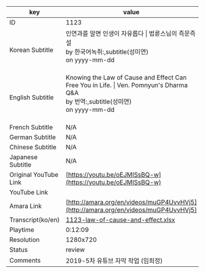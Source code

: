 |  key  |  value  |
|-------|---------|
| ID            | 1123 |
| Korean Subtitle | 인연과를 알면 인생이 자유롭다 \| 법륜스님의 즉문즉설<br>by 한국어녹취:,subtitle(성미연)<br>on yyyy-mm-dd<br><br>|
| English Subtitle | Knowing the Law of Cause and Effect Can Free You in Life. \| Ven. Pomnyun's Dharma Q&A<br>by 번역:,subtitle(성미연)<br>on yyyy-mm-dd<br><br>|
| French Subtitle | N/A |
| German Subtitle | N/A |
| Chinese Subtitle | N/A |
| Japanese Subtitle | N/A |
| Original YouTube Link  | [https://youtu.be/oEJMISsBQ-w](https://youtu.be/oEJMISsBQ-w) |
| YouTube Link  |  |
| Amara Link    | [http://amara.org/en/videos/muGP4UvvHVj5](http://amara.org/en/videos/muGP4UvvHVj5) |
| Transcript(ko/en) | [1123-law-of-cause-and-effect.xlsx](https://github.com/jungtosociety/dharma-qna/raw/master/sub/1123/1123-law-of-cause-and-effect.xlsx) |
| Playtime | 0:12:09 |
| Resolution | 1280x720|
| Status | review |
| Comments | 2019-5차 유튜브 자막 작업 (임희정) |
